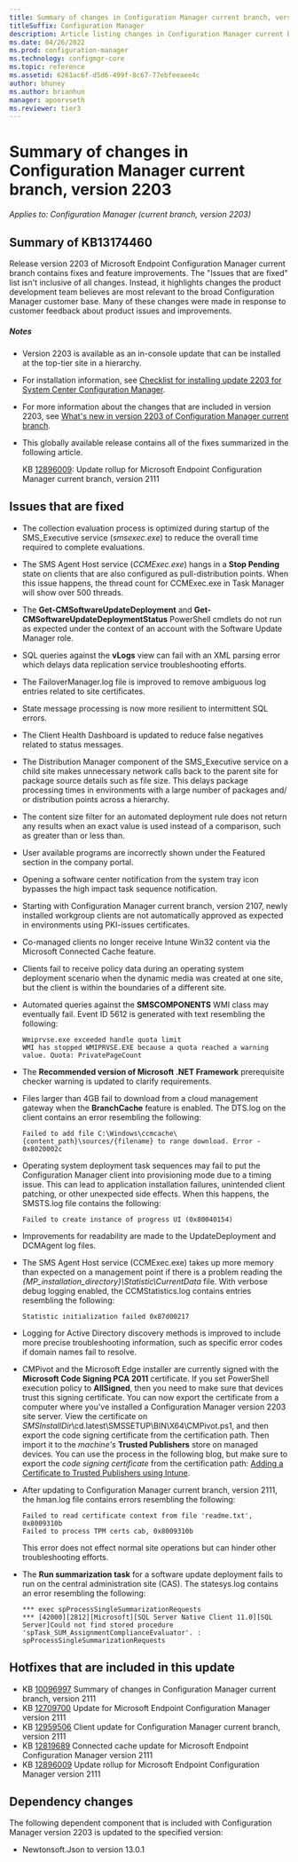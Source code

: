 ```yaml
---
title: Summary of changes in Configuration Manager current branch, version 2203
titleSuffix: Configuration Manager
description: Article listing changes in Configuration Manager current branch, version 2203
ms.date: 04/26/2022
ms.prod: configuration-manager
ms.technology: configmgr-core
ms.topic: reference
ms.assetid: 6261ac6f-d5d6-499f-8c67-77ebfeeaee4c
author: bhuney
ms.author: brianhun
manager: apoorvseth
ms.reviewer: tier3
---
```


# Summary of changes in Configuration Manager current branch, version 2203

*Applies to: Configuration Manager (current branch, version 2203)*

## Summary of KB13174460
Release version 2203 of Microsoft Endpoint Configuration Manager current branch contains fixes and feature improvements.
The "Issues that are fixed" list isn't inclusive of all changes. Instead, it highlights changes the product development team believes are most relevant to the broad Configuration Manager customer base. Many of these changes were made in response to customer feedback about product issues and improvements.

##### Notes
<!-- TEMPLATE: Make sure to update the links below to reference version-specific articles, including the update rollup for the prior release. Use relative links. -->
- Version 2203 is available as an in-console update that can be installed at the top-tier site in a hierarchy.
- For installation information, see [Checklist for installing update 2203 for System Center Configuration Manager](../../core/servers/manage/checklist-for-installing-update-2203.md).
- For more information about the changes that are included in version 2203, see [What's new in version 2203 of Configuration Manager current branch](../../core/plan-design/changes/whats-new-in-version-2203.md).
- This globally available release contains all of the fixes summarized in the following article.

   KB [12896009](../../hotfix/2111/12896009.md): Update rollup for Microsoft Endpoint Configuration Manager current branch, version 2111

## Issues that are fixed
<!-- 2837936 -->
- The collection evaluation process is optimized during startup of the SMS_Executive service (*smsexec.exe*) to reduce the overall time required to complete evaluations.
<!-- 3305474 -->
- The SMS Agent Host service (*CCMExec.exe*) hangs in a **Stop Pending** state on clients that are also configured as pull-distribution points. When this issue happens, the thread count for CCMExec.exe in Task Manager will show over 500 threads.
<!-- 5094600 -->
- The **Get-CMSoftwareUpdateDeployment** and **Get-CMSoftwareUpdateDeploymentStatus** PowerShell cmdlets do not run as expected under the context of an account with the Software Update Manager role.
<!-- 5904616 -->
- SQL queries against the **vLogs** view can fail with an XML parsing error which delays data replication service troubleshooting efforts.
<!-- 9196080 -->
- The FailoverManager.log file is improved to remove ambiguous log entries related to site certificates.
<!-- 10266992 -->
- State message processing is now more resilient to intermittent SQL errors.
<!-- 10565692 -->
- The Client Health Dashboard is updated to reduce false negatives related to status messages.
<!-- 11047682 -->
- The Distribution Manager component of the SMS_Executive service on a child site makes unnecessary network calls back to the parent site for package source details such as file size. This delays package processing times in environments with a large number of packages and/ or distribution points across a hierarchy.
<!-- 11155525 -->
- The content size filter for an automated deployment rule does not return any results when an exact value is used instead of a comparison, such as greater than or less than.
<!-- 12505551 -->
- User available programs are incorrectly shown under the Featured section in the company portal.
<!-- 12570698 -->
- Opening a software center notification from the system tray icon bypasses the high impact task sequence notification.
<!-- 12590180 -->
- Starting with Configuration Manager current branch, version 2107, newly installed workgroup clients are not automatically approved as expected in environments using PKI-issues certificates.
<!-- 12708814 -->
- Co-managed clients no longer receive Intune Win32 content via the Microsoft Connected Cache feature.
<!-- 12727584 -->
- Clients fail to receive policy data during an operating system deployment scenario when the dynamic media was created at one site, but the client is within the boundaries of a different site.
<!-- 12873596 -->
- Automated queries against the **SMSCOMPONENTS** WMI class may eventually fail. Event ID 5612 is generated with text resembling the following:
   ```text
   Wmiprvse.exe exceeded handle quota limit
   WMI has stopped WMIPRVSE.EXE because a quota reached a warning value. Quota: PrivatePageCount
   ```
<!-- 12917816 -->
- The **Recommended version of Microsoft .NET Framework** prerequisite checker warning is updated to clarify requirements.
<!-- 12953268 -->
- Files larger than 4GB fail to download from a cloud management gateway when the **BranchCache** feature is enabled. The DTS.log on the client contains an error resembling the following: 
   ```text
   Failed to add file C:\Windows\ccmcache\{content_path}\sources/{filename} to range download. Error - 0x8020002c
   ```
<!-- 13008375 -->
- Operating system deployment task sequences may fail to put the Configuration Manager client into provisioning mode due to a timing issue. This can lead to application installation failures, unintended client patching, or other unexpected side effects. When this happens, the SMSTS.log file contains the following: 
   ```text
   Failed to create instance of progress UI (0x80040154)
   ```
<!-- 13028713 -->
- Improvements for readability are made to the UpdateDeployment and DCMAgent log files.
<!-- 13034131 -->
- The SMS Agent Host service (CCMExec.exe) takes up more memory than expected on a management point if there is a problem reading the *\{MP_installation_directory}\Statistic\CurrentData* file. With verbose debug logging enabled, the CCMStatistics.log contains entries resembling the following:
   ```text
   Statistic initialization failed 0x87d00217
   ```
<!-- 13089286 -->
- Logging for Active Directory discovery methods is improved to include more precise troubleshooting information, such as specific error codes if domain names fail to resolve.
<!-- 13106423 -->
- CMPivot and the Microsoft Edge installer are currently signed with the **Microsoft Code Signing PCA 2011** certificate. If you set PowerShell execution policy to **AllSigned**, then you need to make sure that devices trust this signing certificate. You can now export the certificate from a computer where you've installed a Configuration Manager version 2203 site server. View the certificate on *SMSInstallDir*\cd.latest\SMSSETUP\BIN\X64\CMPivot.ps1, and then export the code signing certificate from the certification path. Then import it to the *machine's* **Trusted Publishers** store on managed devices. You can use the process in the following blog, but make sure to export the *code signing certificate* from the certification path: [Adding a Certificate to Trusted Publishers using Intune](https://techcommunity.microsoft.com/t5/intune-customer-success/adding-a-certificate-to-trusted-publishers-using-intune/ba-p/1974488).
<!-- 13250530 -->
- After updating to Configuration Manager current branch, version 2111, the hman.log file contains errors resembling the following:
   ```text
   Failed to read certificate context from file 'readme.txt', 0x8009310b
   Failed to process TPM certs cab, 0x8009310b
   ```
   This error does not effect normal site operations but can hinder other troubleshooting efforts.
<!-- 13323720 -->
- The **Run summarization task** for a software update deployment fails to run on the central administration site (CAS). The statesys.log contains an error resembling the following:
   ```text
   *** exec spProcessSingleSummarizationRequests
   *** [42000][2812][Microsoft][SQL Server Native Client 11.0][SQL Server]Could not find stored procedure 'spTask_SUM_AssignmentComplianceEvaluator'. : spProcessSingleSummarizationRequests
   ```

## Hotfixes that are included in this update
- KB [10096997](../../hotfix/2111/11052354.md) Summary of changes in Configuration Manager current branch, version 2111
- KB [12709700](../../hotfix/2111/12709700.md) Update for Microsoft Endpoint Configuration Manager version 2111
- KB [12959506](../../hotfix/2111/12959506.md) Client update for Configuration Manager current branch, version 2111
- KB [12819689](../../hotfix/2111/12819689.md) Connected cache update for Microsoft Endpoint Configuration Manager version 2111
- KB [12896009](../../hotfix/2111/12896009.md) Update rollup for Microsoft Endpoint Configuration Manager version 2111

## Dependency changes
The following dependent component that is included with Configuration Manager version 2203 is updated to the specified version:
- Newtonsoft.Json to version 13.0.1